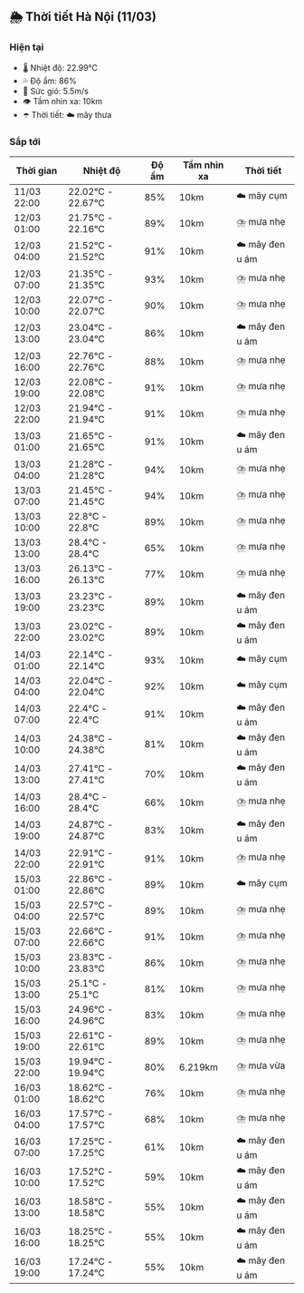## 🌦️ Thời tiết Hà Nội (11/03)

### Hiện tại

- 🌡️ Nhiệt độ: 22.99℃
- 💦 Độ ẩm: 86%
- 💨 Sức gió: 5.5m/s
- 👁️ Tầm nhìn xa: 10km
- ☂️ Thời tiết: ☁️ mây thưa

### Sắp tới

| Thời gian | Nhiệt độ | Độ ẩm | Tầm nhìn xa | Thời tiết |
| --- | --- | --- | --- | --- |
| 11/03 22:00 | 22.02℃ - 22.67℃ | 85% | 10km | ☁️ mây cụm |
| 12/03 01:00 | 21.75℃ - 22.16℃ | 89% | 10km | ⛈️ mưa nhẹ |
| 12/03 04:00 | 21.52℃ - 21.52℃ | 91% | 10km | ☁️ mây đen u ám |
| 12/03 07:00 | 21.35℃ - 21.35℃ | 93% | 10km | ⛈️ mưa nhẹ |
| 12/03 10:00 | 22.07℃ - 22.07℃ | 90% | 10km | ⛈️ mưa nhẹ |
| 12/03 13:00 | 23.04℃ - 23.04℃ | 86% | 10km | ☁️ mây đen u ám |
| 12/03 16:00 | 22.76℃ - 22.76℃ | 88% | 10km | ⛈️ mưa nhẹ |
| 12/03 19:00 | 22.08℃ - 22.08℃ | 91% | 10km | ⛈️ mưa nhẹ |
| 12/03 22:00 | 21.94℃ - 21.94℃ | 91% | 10km | ⛈️ mưa nhẹ |
| 13/03 01:00 | 21.65℃ - 21.65℃ | 91% | 10km | ☁️ mây đen u ám |
| 13/03 04:00 | 21.28℃ - 21.28℃ | 94% | 10km | ⛈️ mưa nhẹ |
| 13/03 07:00 | 21.45℃ - 21.45℃ | 94% | 10km | ⛈️ mưa nhẹ |
| 13/03 10:00 | 22.8℃ - 22.8℃ | 89% | 10km | ⛈️ mưa nhẹ |
| 13/03 13:00 | 28.4℃ - 28.4℃ | 65% | 10km | ⛈️ mưa nhẹ |
| 13/03 16:00 | 26.13℃ - 26.13℃ | 77% | 10km | ⛈️ mưa nhẹ |
| 13/03 19:00 | 23.23℃ - 23.23℃ | 89% | 10km | ☁️ mây đen u ám |
| 13/03 22:00 | 23.02℃ - 23.02℃ | 89% | 10km | ☁️ mây đen u ám |
| 14/03 01:00 | 22.14℃ - 22.14℃ | 93% | 10km | ☁️ mây cụm |
| 14/03 04:00 | 22.04℃ - 22.04℃ | 92% | 10km | ☁️ mây cụm |
| 14/03 07:00 | 22.4℃ - 22.4℃ | 91% | 10km | ☁️ mây đen u ám |
| 14/03 10:00 | 24.38℃ - 24.38℃ | 81% | 10km | ☁️ mây đen u ám |
| 14/03 13:00 | 27.41℃ - 27.41℃ | 70% | 10km | ☁️ mây đen u ám |
| 14/03 16:00 | 28.4℃ - 28.4℃ | 66% | 10km | ⛈️ mưa nhẹ |
| 14/03 19:00 | 24.87℃ - 24.87℃ | 83% | 10km | ☁️ mây đen u ám |
| 14/03 22:00 | 22.91℃ - 22.91℃ | 91% | 10km | ⛈️ mưa nhẹ |
| 15/03 01:00 | 22.86℃ - 22.86℃ | 89% | 10km | ☁️ mây cụm |
| 15/03 04:00 | 22.57℃ - 22.57℃ | 89% | 10km | ⛈️ mưa nhẹ |
| 15/03 07:00 | 22.66℃ - 22.66℃ | 91% | 10km | ⛈️ mưa nhẹ |
| 15/03 10:00 | 23.83℃ - 23.83℃ | 86% | 10km | ⛈️ mưa nhẹ |
| 15/03 13:00 | 25.1℃ - 25.1℃ | 81% | 10km | ⛈️ mưa nhẹ |
| 15/03 16:00 | 24.96℃ - 24.96℃ | 83% | 10km | ⛈️ mưa nhẹ |
| 15/03 19:00 | 22.61℃ - 22.61℃ | 89% | 10km | ⛈️ mưa nhẹ |
| 15/03 22:00 | 19.94℃ - 19.94℃ | 80% | 6.219km | ⛈️ mưa vừa |
| 16/03 01:00 | 18.62℃ - 18.62℃ | 76% | 10km | ⛈️ mưa nhẹ |
| 16/03 04:00 | 17.57℃ - 17.57℃ | 68% | 10km | ⛈️ mưa nhẹ |
| 16/03 07:00 | 17.25℃ - 17.25℃ | 61% | 10km | ☁️ mây đen u ám |
| 16/03 10:00 | 17.52℃ - 17.52℃ | 59% | 10km | ☁️ mây đen u ám |
| 16/03 13:00 | 18.58℃ - 18.58℃ | 55% | 10km | ☁️ mây đen u ám |
| 16/03 16:00 | 18.25℃ - 18.25℃ | 55% | 10km | ☁️ mây đen u ám |
| 16/03 19:00 | 17.24℃ - 17.24℃ | 55% | 10km | ☁️ mây đen u ám |
